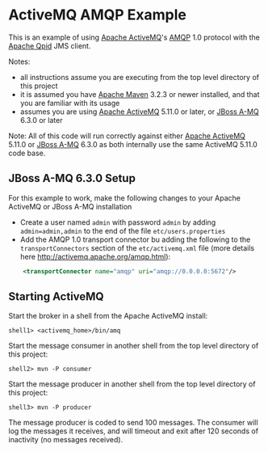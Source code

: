 ActiveMQ AMQP Example
=============================

This is an example of using [Apache ActiveMQ]'s [AMQP] 1.0 protocol with the [Apache Qpid] JMS client.

Notes:

* all instructions assume you are executing from the top level directory of this project
* it is assumed you have [Apache Maven] 3.2.3 or newer installed, and that you are familiar with its usage
* assumes you are using [Apache ActiveMQ] 5.11.0 or later, or [JBoss A-MQ] 6.3.0 or later

Note: All of this code will run correctly against either [Apache ActiveMQ] 5.11.0 or [JBoss A-MQ] 6.3.0 as both
internally use the same ActiveMQ 5.11.0 code base. 

JBoss A-MQ 6.3.0 Setup
----------------------

For this example to work, make the following changes to your Apache ActiveMQ or JBoss A-MQ installation

* Create a user named `admin` with password `admin` by adding `admin=admin,admin` to the end of the file `etc/users.properties`
* Add the AMQP 1.0 transport connector bu adding the following to the `transportConnectors` section of the
  `etc/activemq.xml` file (more details here http://activemq.apache.org/amqp.html):

```xml
    <transportConnector name="amqp" uri="amqp://0.0.0.0:5672"/>
```

Starting ActiveMQ
-----------------

Start the broker in a shell from the Apache ActiveMQ install:

    shell1> <activemq_home>/bin/amq 

Start the message consumer in another shell from the top level directory of this project:

    shell2> mvn -P consumer

Start the message producer in another shell from the top level directory of this project:

    shell3> mvn -P producer

The message producer is coded to send 100 messages. The consumer will log the messages it receives, and will timeout
and exit after 120 seconds of inactivity (no messages received).


[JBoss A-MQ]: https://www.jboss.org/products/amq.html
[Apache ActiveMQ]: http://activemq.apache.org
[Apache Qpid]: http://qpid.apache.org
[Apache Maven]: http://maven.apache.org
[Apache Karaf]: http://karaf.apache.org
[AMQP]: http://www.amqp.org